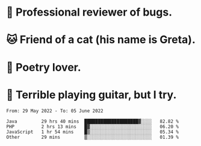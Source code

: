 # 🐛 Professional reviewer of bugs.
# 🐱 Friend of a cat (his name is Greta).
# 📜 Poetry lover.
# 🎸 Terrible playing guitar, but I try.

<!--START_SECTION:waka-->

```text
From: 29 May 2022 - To: 05 June 2022

Java         29 hrs 40 mins  ████████████████████▓░░░░   82.82 %
PHP          2 hrs 13 mins   █▓░░░░░░░░░░░░░░░░░░░░░░░   06.20 %
JavaScript   1 hr 54 mins    █▒░░░░░░░░░░░░░░░░░░░░░░░   05.34 %
Other        29 mins         ▒░░░░░░░░░░░░░░░░░░░░░░░░   01.39 %
```

<!--END_SECTION:waka-->
